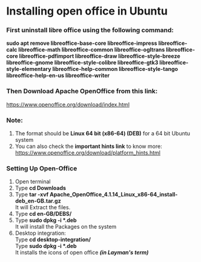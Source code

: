 
# Installing open office in Ubuntu 

### First uninstall libre office using the following command: 
**sudo apt remove libreoffice-base-core libreoffice-impress libreoffice-calc libreoffice-math libreoffice-common libreoffice-ogltrans libreoffice-core libreoffice-pdfimport libreoffice-draw libreoffice-style-breeze libreoffice-gnome libreoffice-style-colibre libreoffice-gtk3 libreoffice-style-elementary libreoffice-help-common libreoffice-style-tango libreoffice-help-en-us libreoffice-writer**

### Then Download Apache OpenOffice from this link:
https://www.openoffice.org/download/index.html  

### Note: 
1. The format should be **Linux 64 bit (x86-64) (DEB)** for a 64 bit Ubuntu system  
2. You can also check the **important hints link** to know more:   https://www.openoffice.org/download/platform_hints.html  

### Setting Up Open-Office
1. Open terminal  
2. Type **cd Downloads**  
3. Type **tar -xvf Apache_OpenOffice_4.1.14_Linux_x86-64_install-deb_en-GB.tar.gz**  
   It will Extract the files.  
4. Type **cd en-GB/DEBS/**  
5. Type **sudo dpkg -i \*.deb**  
   It will install the Packages on the system  
6. Desktop integration:  
    Type **cd desktop-integration/**  
    Type **sudo dpkg -i \*.deb**  
    It installs the icons of open office ***(in Layman's term)***
